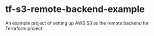 # tf-s3-remote-backend-example
An example project of setting up AWS S3 as the remote backend for Terraform project
